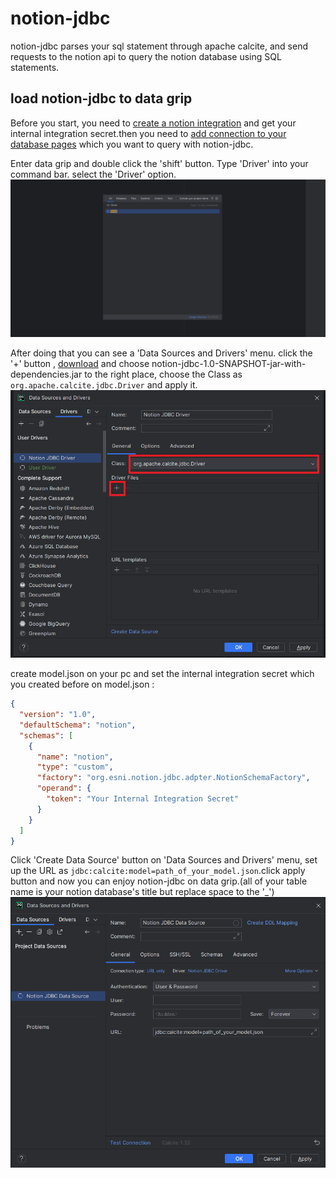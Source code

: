 # notion-jdbc

notion-jdbc parses your sql statement through apache calcite,
and send requests to the notion api to query the notion database using SQL statements.

## load notion-jdbc to data grip

Before you start, you need to [create a notion integration](https://www.notion.so/my-integrations) and get your internal integration secret.then you need to [add connection to your database pages](https://www.notion.so/help/add-and-manage-connections-with-the-api#add-connections-to-pages) which you want to query with notion-jdbc. 


Enter data grip and double click the 'shift' button. Type 'Driver' into your command bar.
select the 'Driver' option.  
![step1](https://github.com/MRKKmrkk/notion-jdbc/blob/main/img/step-1.png)

After doing that you can see a 'Data Sources and Drivers' menu. click the '+' button , [download](https://github.com/MRKKmrkk/notion-jdbc/releases/download/1.0/notion-jdbc-1.0-SNAPSHOT-jar-with-dependencies.jar) and choose notion-jdbc-1.0-SNAPSHOT-jar-with-dependencies.jar to the right place,
choose the Class as `org.apache.calcite.jdbc.Driver` and apply it.  
![step2](https://github.com/MRKKmrkk/notion-jdbc/blob/main/img/step-2.png)

create model.json on your pc and set the internal integration secret which you created before on model.json :
```json
{
  "version": "1.0",
  "defaultSchema": "notion",
  "schemas": [
    {
      "name": "notion",
      "type": "custom",
      "factory": "org.esni.notion.jdbc.adpter.NotionSchemaFactory",
      "operand": { 
        "token": "Your Internal Integration Secret"
      }
    }
  ]
}
```
Click 'Create Data Source' button on 'Data Sources and Drivers' menu,
set up the URL as `jdbc:calcite:model=path_of_your_model.json`.click apply button and now you can enjoy notion-jdbc on data grip.(all of your table name is your notion database's title but replace space to the '_')  
![step3](https://github.com/MRKKmrkk/notion-jdbc/blob/main/img/step-3.png)




